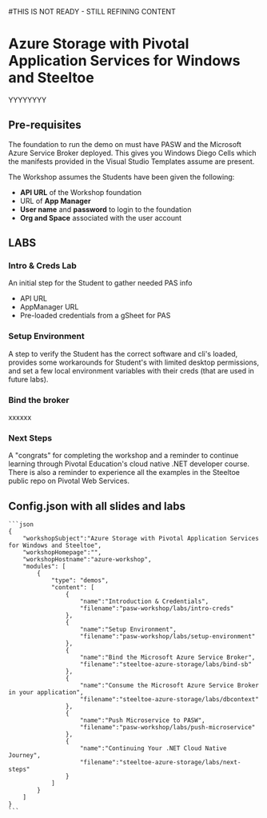 #THIS IS NOT READY - STILL REFINING CONTENT

# Azure Storage with Pivotal Application Services for Windows and Steeltoe

YYYYYYYY

## Pre-requisites

The foundation to run the demo on must have PASW and the Microsoft Azure Service Broker deployed. This gives you Windows Diego Cells which the manifests provided in the Visual Studio Templates assume are present.

The Workshop assumes the Students have been given the following:
 - **API URL** of the Workshop foundation
 - URL of **App Manager**
 - **User name** and **password** to login to the foundation
 - **Org and Space** associated with the user account

## LABS
### Intro & Creds Lab

An initial step for the Student to gather needed PAS info
 - API URL
 - AppManager URL
 - Pre-loaded credentials from a gSheet for PAS

### Setup Environment

A step to verify the Student has the correct software and cli's loaded, provides some workarounds for Student's with limited desktop permissions, and set a few local environment variables with their creds (that are used in future labs).

### Bind the broker

xxxxxx

### Next Steps

A "congrats" for completing the workshop and a reminder to continue learning through Pivotal Education's cloud native .NET developer course. There is also a reminder to experience all the examples in the Steeltoe public repo on Pivotal Web Services.

## Config.json with all slides and labs
	```json
	{
		"workshopSubject":"Azure Storage with Pivotal Application Services for Windows and Steeltoe",
		"workshopHomepage":"",
		"workshopHostname":"azure-workshop",
		"modules": [
			{
				"type": "demos",
				"content": [
					{
						"name":"Introduction & Credentials",
						"filename":"pasw-workshop/labs/intro-creds"
					},
					{
						"name":"Setup Environment",
						"filename":"pasw-workshop/labs/setup-environment"
					},
					{
						"name":"Bind the Microsoft Azure Service Broker",
						"filename":"steeltoe-azure-storage/labs/bind-sb"
					},
					{
						"name":"Consume the Microsoft Azure Service Broker in your application",
						"filename":"steeltoe-azure-storage/labs/dbcontext"
					},
					{
						"name":"Push Microservice to PASW",
						"filename":"pasw-workshop/labs/push-microservice"
					},
					{
						"name":"Continuing Your .NET Cloud Native Journey",
						"filename":"steeltoe-azure-storage/labs/next-steps"
					}
				]
			}
		]
	}
	```